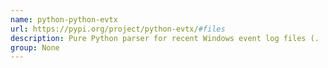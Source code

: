 ```yaml
---
name: python-python-evtx
url: https://pypi.org/project/python-evtx/#files
description: Pure Python parser for recent Windows event log files (.
group: None
---
```


